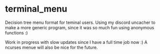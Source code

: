 # terminal_menu
Decision tree menu format for teminal users.
Using my discord uncacher to make a more generic program, since it was so much fun using anonymous functions :)

Work in progress with slow updates since I have a full time job now :)
A ncurses menue will also be nice for the future.
